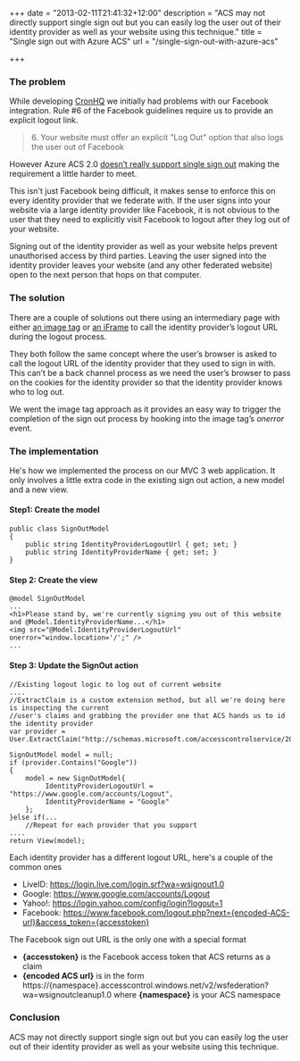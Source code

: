 +++
date = "2013-02-11T21:41:32+12:00"
description = "ACS may not directly support single sign out but you can easily log the user out of their identity provider as well as your website using this technique."
title = "Single sign out with Azure ACS"
url = "/single-sign-out-with-azure-acs"

+++

### The problem

While developing [CronHQ][cronhq] we initially had problems with our Facebook integration. 
Rule #6 of the Facebook guidelines require us to provide an explicit logout link.

> 6\. Your website must offer an explicit "Log Out" option that also logs the user out of Facebook

However Azure ACS 2.0 [doesn’t really support single sign out][azuresso] making the requirement a little harder to meet.

This isn't just Facebook being difficult, it makes sense to enforce this on every identity provider that we federate with. If the user signs into your website via a large identity provider like Facebook, it is not obvious to the user that they need to explicitly visit Facebook to logout after they log out of your website.

Signing out of the identity provider as well as your website helps prevent unauthorised access by third parties. Leaving the user signed into the identity provider leaves your website (and any other federated website) open to the next person that hops on that computer.

### The solution

There are a couple of solutions out there using an intermediary page with either [an image tag][haishibai] or [an iFrame][overcode] to call the identity provider’s logout URL during the logout process.

They both follow the same concept where the user’s browser is asked to call the logout URL of the identity provider that they used to sign in with. This can’t be a back channel process as we need the user’s browser to pass on the cookies for the identity provider so that the identity provider knows who to log out.

We went the image tag approach as it provides an easy way to trigger the completion of the sign out process by hooking into the image tag’s _onerror_ event.

### The implementation

He's how we implemented the process on our MVC 3 web application. It only involves a little extra code in the existing sign out action, a new model and a new view.


#### Step1: Create the model

    public class SignOutModel
    {
        public string IdentityProviderLogoutUrl { get; set; }
        public string IdentityProviderName { get; set; }
    }


#### Step 2: Create the view

    @model SignOutModel
    ...
    <h1>Please stand by, we're currently signing you out of this website and @Model.IdentityProviderName...</h1>
    <img src="@Model.IdentityProviderLogoutUrl" onerror="window.location='/';" />
    ...


#### Step 3: Update the SignOut action 

    //Existing logout logic to log out of current website
    ....
    //ExtractClaim is a custom extension method, but all we're doing here is inspecting the current 
    //user's claims and grabbing the provider one that ACS hands us to id the identity provider
    var provider = User.ExtractClaim("http://schemas.microsoft.com/accesscontrolservice/2010/07/claims/identityprovider");
    
    SignOutModel model = null;
    if (provider.Contains("Google"))
    {
        model = new SignOutModel{
             IdentityProviderLogoutUrl = "https://www.google.com/accounts/Logout",
             IdentityProviderName = "Google"
        };
    }else if(...
        //Repeat for each provider that you support
    ....
    return View(model);

Each identity provider has a different logout URL, here's a couple of the common ones

* LiveID: https://login.live.com/login.srf?wa=wsignout1.0
* Google:  https://www.google.com/accounts/Logout
* Yahoo!: https://login.yahoo.com/config/login?logout=1
* Facebook: https://www.facebook.com/logout.php?next={encoded-ACS-url}&access_token={accesstoken}

The Facebook sign out URL is the only one with a special format

* **{accesstoken}** is the Facebook access token that ACS returns as a claim
* **{encoded ACS url}** is in the form https://{namespace}.accesscontrol.windows.net/v2/wsfederation?wa=wsignoutcleanup1.0 where **{namespace}** is your ACS namespace

### Conclusion

ACS may not directly support single sign out but you can easily log the user out of their identity provider as well as your website using this technique. 

[cronhq]: http://www.cronhq.net/  "CronHQ - Cron service for managing online scheduled tasks"
[azuresso]: http://social.msdn.microsoft.com/Forums/pl-PL/windowsazuresecurity/thread/cea8aeec-e710-4ab3-812d-5e04e4627809/  "Single Sign Out with AppFabric ACS"
[haishibai]: http://haishibai.blogspot.co.nz/2012/08/sign-out-from-identity-providers-when.html  "Sign out cleanly from Identity Providers when using ACS"
[overcode]: http://www.overcode.hk/?cat=10  "Azure | OverCode"
